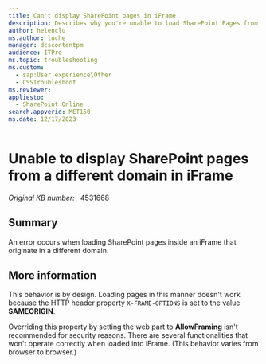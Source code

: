 ```yaml
---
title: Can't display SharePoint pages in iFrame
description: Describes why you're unable to load SharePoint Pages from a different domain inside an iFrame.
author: helenclu
ms.author: luche
manager: dcscontentpm
audience: ITPro
ms.topic: troubleshooting
ms.custom: 
  - sap:User experience\Other
  - CSSTroubleshoot
ms.reviewer: 
appliesto: 
  - SharePoint Online
search.appverid: MET150
ms.date: 12/17/2023
---
```

# Unable to display SharePoint pages from a different domain in iFrame

_Original KB number:_ &nbsp; 4531668

## Summary

An error occurs when loading SharePoint pages inside an iFrame that originate in a different domain.

## More information

This behavior is by design. Loading pages in this manner doesn't work because the HTTP header property `X-FRAME-OPTIONS` is set to the value **SAMEORIGIN**.

Overriding this property by setting the web part to **AllowFraming** isn't recommended for security reasons. There are several functionalities that won't operate correctly when loaded into iFrame. (This behavior varies from browser to browser.)
